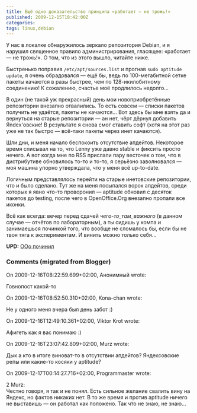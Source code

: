 ```yaml
---
title: Ещё одно доказательство принципа «работает — не трожь!»
published: 2009-12-15T18:42:00Z
categories: 
tags: linux,debian
---
```


У нас в локалке обнаружилось зеркало репозитория Debian, и я нарушил священное правило администрирования, гласящее: «работает — не трожь!». О том, что из этого вышло, читайте ниже.

Быстренько поправив <code>/etc/apt/sources.list</code> и прогнав <code>sudo aptitude update</code>, я очень обрадовался — ещё бы, ведь по 100-мегабитной сетке пакеты качаются в разы быстрее, чем по 128-икилобитному соединению! К сожалению, счастье моё продлилось недолго…

В один (не такой уж прекрасный) день мои новоприобретённые репозитории внезапно отвалились. То есть совсем — списки пакетов получить не удаётся, пакеты не качаются… Вот здесь бы мне взять да и вернуться на старые репозитории — ан нет, чёрт дёрнул добавить Яndex'овские! В результате я снова смог ставить софт (хотя на этот раз уже не так быстро — всё-таки пакеты через инет качаются).

Шли дни, и меня начало беспокоить отсутствие апдейтов. Некоторое время списывал на то, что Lenny уже давно stable и фиксить просто нечего. А вот когда мне по RSS прислали пару весточек о том, что в дистрибутиве обновилось то-то и то-то, я серьёзно заволновался — моя машина упорно утверждала, что у меня всё up-to-date.

Логичным представлялось перейти на старые инетовские репозитории, что и было сделано. Тут же на меня посыпался ворох апдейтов, среди которых я явно что-то проворонил — aptitude обновил с десяток пакетов до testing, после чего в OpenOffice.Org внезапно пропали все иконки.

Всё как всегда: вечер перед сдачей _чего-то_там_важного_ (в данном случае — отчётов по лабораторным), а ты сидишь у компа и занимаешься починкой того, что вообще не сломалось бы, если бы не твоя тяга к экспериментам. И винить можно только себя…

<b>UPD:</b> <a href="http://debiania.blogspot.com/2009/12/openoffice.html">OOo починил</a></span>

<h3 id='hakyll-convert-comments-title'>Comments (migrated from Blogger)</h3>
<div class='hakyll-convert-comment'>
<p class='hakyll-convert-comment-date'>On 2009-12-16T08:22:59.699+02:00, Анонимный wrote:</p>
<p class='hakyll-convert-comment-body'>
Говнопост какой-то
</p>
</div>

<div class='hakyll-convert-comment'>
<p class='hakyll-convert-comment-date'>On 2009-12-16T08:52:50.310+02:00, Kona-chan wrote:</p>
<p class='hakyll-convert-comment-body'>
Не у одного меня вчера был день забот :)
</p>
</div>

<div class='hakyll-convert-comment'>
<p class='hakyll-convert-comment-date'>On 2009-12-16T12:49:10.361+02:00, Viktor Krot wrote:</p>
<p class='hakyll-convert-comment-body'>
Афигеть как я вас понимаю :)
</p>
</div>

<div class='hakyll-convert-comment'>
<p class='hakyll-convert-comment-date'>On 2009-12-16T23:07:42.809+02:00, Murz wrote:</p>
<p class='hakyll-convert-comment-body'>
Дык а кто в итоге виноват-то в отсутствии апдейтов? Яндексовские репы или какие-то косяки у aptitude?
</p>
</div>

<div class='hakyll-convert-comment'>
<p class='hakyll-convert-comment-date'>On 2009-12-17T00:14:27.716+02:00, Programmaster wrote:</p>
<p class='hakyll-convert-comment-body'>
2 Murz:<br/>
Честно говоря, я так и не понял. Есть сильное желание свалить вину на Яндекс, но фактов никаких нет. В то же время и против aptitude ничего не выставишь — он работал как положено. Так что не знаю, не знаю…
</p>
</div>



